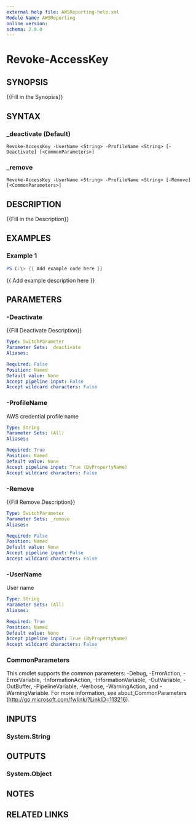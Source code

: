 ```yaml
---
external help file: AWSReporting-help.xml
Module Name: AWSReporting
online version:
schema: 2.0.0
---
```


# Revoke-AccessKey

## SYNOPSIS
{{Fill in the Synopsis}}

## SYNTAX

### _deactivate (Default)
```
Revoke-AccessKey -UserName <String> -ProfileName <String> [-Deactivate] [<CommonParameters>]
```

### _remove
```
Revoke-AccessKey -UserName <String> -ProfileName <String> [-Remove] [<CommonParameters>]
```

## DESCRIPTION
{{Fill in the Description}}

## EXAMPLES

### Example 1
```powershell
PS C:\> {{ Add example code here }}
```

{{ Add example description here }}

## PARAMETERS

### -Deactivate
{{Fill Deactivate Description}}

```yaml
Type: SwitchParameter
Parameter Sets: _deactivate
Aliases:

Required: False
Position: Named
Default value: None
Accept pipeline input: False
Accept wildcard characters: False
```

### -ProfileName
AWS credential profile name

```yaml
Type: String
Parameter Sets: (All)
Aliases:

Required: True
Position: Named
Default value: None
Accept pipeline input: True (ByPropertyName)
Accept wildcard characters: False
```

### -Remove
{{Fill Remove Description}}

```yaml
Type: SwitchParameter
Parameter Sets: _remove
Aliases:

Required: False
Position: Named
Default value: None
Accept pipeline input: False
Accept wildcard characters: False
```

### -UserName
User name

```yaml
Type: String
Parameter Sets: (All)
Aliases:

Required: True
Position: Named
Default value: None
Accept pipeline input: True (ByPropertyName)
Accept wildcard characters: False
```

### CommonParameters
This cmdlet supports the common parameters: -Debug, -ErrorAction, -ErrorVariable, -InformationAction, -InformationVariable, -OutVariable, -OutBuffer, -PipelineVariable, -Verbose, -WarningAction, and -WarningVariable.
For more information, see about_CommonParameters (http://go.microsoft.com/fwlink/?LinkID=113216).

## INPUTS

### System.String

## OUTPUTS

### System.Object
## NOTES

## RELATED LINKS

